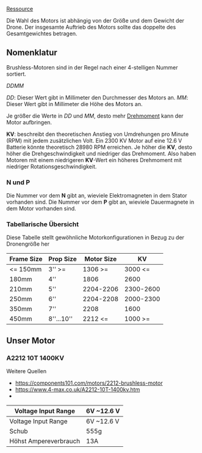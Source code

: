 [Ressource](https://www.rotordronepro.com/guide-multirotor-motors/)

Die Wahl des Motors ist abhängig von der Größe und dem Gewicht der Drone. Der insgesamte Auftrieb des Motors sollte das doppelte des Gesamtgewichtes betragen.

## Nomenklatur
Brushless-Motoren sind in der Regel nach einer 4-stelligen Nummer sortiert. 

*DDMM*

*DD*: Dieser Wert gibt in Millimeter den Durchmesser des Motors an. 
*MM*: Dieser Wert gibt in Millimeter die Höhe des Motors an.

Je größer die Werte in *DD* und *MM*, desto mehr [Drehmoment](Physik/Drehmoment) kann der Motor aufbringen.

**KV**: beschreibt den theoretischen Anstieg von Umdrehungen pro Minute (RPM) mit jedem zusätzlichen Volt. Ein 2300 KV Motor auf eine 12.6 V Batterie könnte theoretisch 28980 RPM erreichen. 
Je höher die **KV**, desto höher die Drehgeschwindigkeit und niedriger das Drehmoment. Also haben Motoren mit einem niedrigeren **KV**-Wert ein höheres Drehmoment mit niedriger Rotationsgeschwindigkeit.

###  N und P

Die Nummer vor dem **N** gibt an, wieviele Elektromagneten in dem Stator vorhanden sind. 
Die Nummer vor dem **P** gibt an, wieviele Dauermagnete in dem Motor vorhanden sind.


### Tabellarische Übersicht

Diese Tabelle stellt gewöhnliche Motorkonfigurationen in Bezug zu der Dronengröße her


| Frame Size | Prop Size  | Motor Size | KV        |
| ---------- | ---------- | ---------- | --------- |
| <= 150mm   | 3'' >=     | 1306 >=    | 3000 <=   |
| 180mm      | 4''        | 1806       | 2600      |
| 210mm      | 5''        | 2204-2206  | 2300-2600 |
| 250mm      | 6''        | 2204-2208  | 2000-2300 |
| 350mm      | 7''        | 2208       | 1600      |
| 450mm      | 8''...10'' | 2212 <=    | 1000 >=   |

## Unser Motor

### A2212 10T 1400KV

Weitere Quellen
- https://components101.com/motors/2212-brushless-motor
- https://www.4-max.co.uk/A2212-10T-1400kv.htm
- 

| Voltage Input Range   | 6V ~12.6 V |
| --------------------- | ---------- |
| Voltage Input Range   | 6V ~12.6 V |
| Schub                 | 555g       |
| Höhst Ampereverbrauch | 13A        |



